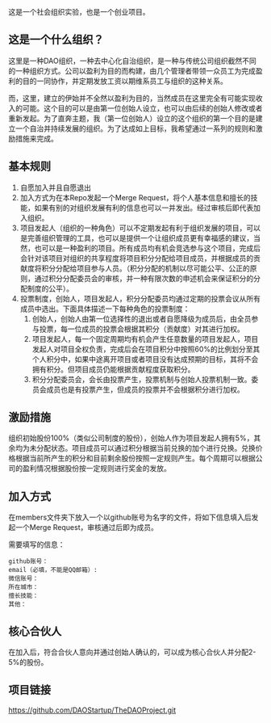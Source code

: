 这是一个社会组织实验，也是一个创业项目。

这是一个什么组织？
--------------
这里是一种DAO组织，一种去中心化自治组织，是一种与传统公司组织截然不同的一种组织方式。公司以盈利为目的而构建，由几个管理者带领一众员工为完成盈利的目的一同协作，并定期发放工资以期维系员工与组织的这种关系。

而，这里，建立的伊始并不全然以盈利为目的，当然成员在这里完全有可能实现收入的可能。这个目的可以是由第一位创始人设立，也可以由后续的创始人修改或者重新发起。为了直奔主题，我（第一位创始人）设立的这个组织的第一个目的是建立一个自治并持续发展的组织。为了达成如上目标，我希望通过一系列的规则和激励措施来完成。

基本规则
-------
1. 自愿加入并且自愿退出
2. 加入方式为在本Repo发起一个Merge Request，将个人基本信息和擅长的技能，如果有别的对组织发展有利的信息也可以一并发出。经过审核后即代表加入组织。
3. 项目发起人（组织的一种角色）可以不定期发起有利于组织发展的项目，可以是完善组织管理的工具，也可以是提供一个让组织成员更有幸福感的建议，当然，也可以是一种盈利的项目。所有成员均有机会竞选参与这个项目，完成后会针对该项目对组织的共享程度将项目积分分配给项目成员，并根据成员的贡献度将积分分配给项目参与人员。（积分分配的机制以尽可能公平、公正的原则，通过积分分配委员会的审核，并一种有限次数的申述机会来保证积分的分配制度的公平）。
4. 投票制度，创始人，项目发起人，积分分配委员均通过定期的投票会议从所有成员中选出。下面具体描述一下每种角色的投票制度：
	1. 创始人，创始人由第一位选择性的退出或者自愿降级为成员后，由全员参与投票，每一位成员的投票会根据其积分（贡献度）对其进行加权。
	2. 项目发起人，每一个固定周期均有机会产生任意数量的项目发起人，项目发起人对项目全权负责，完成后会在项目积分中按照60%的比例划分至其个人积分中，如果中途离开项目或者项目没有达成预期的目标，其将不会拥有积分。但项目成员仍能根据贡献程度获取积分。
	3. 积分分配委员会，会长由投票产生，投票机制与创始人投票机制一致。委员会成员也是有投票产生，但成员的投票并不会根据积分进行加权。

激励措施
-------
组织初始股份100%（类似公司制度的股份），创始人作为项目发起人拥有5%，其余均为未分配状态。项目成员可以通过积分根据当前兑换的加个进行兑换。兑换价格根据当前所产生的积分和目前剩余股份按照一定规则产生。每个周期可以根据公司的盈利情况根据股份按一定规则进行奖金的发放。

加入方式
-------

在members文件夹下放入一个以github账号为名字的文件，将如下信息填入后发起一个Merge Request，审核通过后即为成员。

需要填写的信息：
```
github账号：
email（必填，不能是QQ邮箱）:
微信账号：
所在城市：
擅长技能：
其他：
```

核心合伙人
---------

在加入后，符合合伙人意向并通过创始人确认的，可以成为核心合伙人并分配2-5%的股份。


项目链接
--------
https://github.com/DAOStartup/TheDAOProject.git

